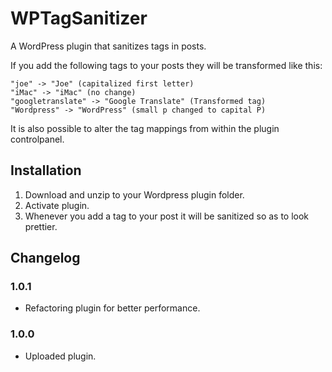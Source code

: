 # WPTagSanitizer

A WordPress plugin that sanitizes tags in posts.

If you add the following tags to your posts they will be transformed like this:

    "joe" -> "Joe" (capitalized first letter)
    "iMac" -> "iMac" (no change)
    "googletranslate" -> "Google Translate" (Transformed tag)
    "Wordpress" -> "WordPress" (small p changed to capital P)

It is also possible to alter the tag mappings from within the plugin controlpanel.

## Installation

1. Download and unzip to your Wordpress plugin folder.
2. Activate plugin.
3. Whenever you add a tag to your post it will be sanitized so as to look prettier.

## Changelog

### 1.0.1
* Refactoring plugin for better performance.

### 1.0.0
* Uploaded plugin.

[//]: title (WPTagSanitizer)
[//]: category (work)
[//]: start_date (20151024)
[//]: end_date (#)
[//]: excerpt (A WordPress plugin that sanitizes tags in posts.)
[//]: tag (GitHub)
[//]: tag (WordPress)
[//]: tag (PHP)
[//]: url_github (https://github.com/larjen/WPTagSanitizer)
[//]: url_demo (#) 
[//]: url_wordpress (https://wordpress.org/plugins/wptagsanitizer/)
[//]: url_download (https://github.com/larjen/WPTagSanitizer/archive/master.zip)
